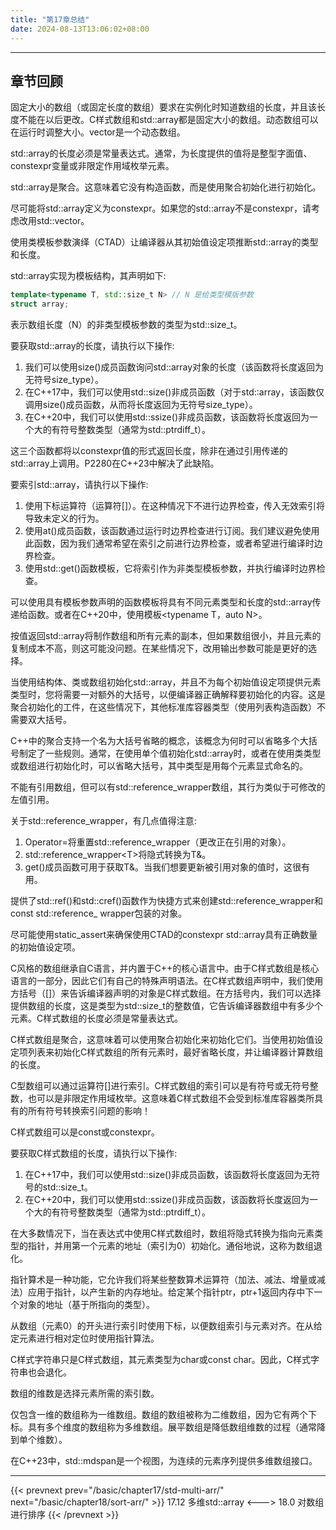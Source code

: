 ```yaml
---
title: "第17章总结"
date: 2024-08-13T13:06:02+08:00
---
```


***
## 章节回顾

固定大小的数组（或固定长度的数组）要求在实例化时知道数组的长度，并且该长度不能在以后更改。C样式数组和std::array都是固定大小的数组。动态数组可以在运行时调整大小。vector是一个动态数组。

std::array的长度必须是常量表达式。通常，为长度提供的值将是整型字面值、constexpr变量或非限定作用域枚举元素。

std::array是聚合。这意味着它没有构造函数，而是使用聚合初始化进行初始化。

尽可能将std::array定义为constexpr。如果您的std::array不是constexpr，请考虑改用std::vector。

使用类模板参数演绎（CTAD）让编译器从其初始值设定项推断std::array的类型和长度。

std::array实现为模板结构，其声明如下:

```C++
template<typename T, std::size_t N> // N 是给类型模版参数
struct array;
```

表示数组长度（N）的非类型模板参数的类型为std::size_t。

要获取std::array的长度，请执行以下操作:

1. 我们可以使用size()成员函数询问std::array对象的长度（该函数将长度返回为无符号size_type）。
2. 在C++17中，我们可以使用std::size()非成员函数（对于std:∶array，该函数仅调用size()成员函数，从而将长度返回为无符号size_type）。
3. 在C++20中，我们可以使用std::ssize()非成员函数，该函数将长度返回为一个大的有符号整数类型（通常为std::ptrdiff_t）。

这三个函数都将以constexpr值的形式返回长度，除非在通过引用传递的std::array上调用。P2280在C++23中解决了此缺陷。

要索引std::array，请执行以下操作:

1. 使用下标运算符（运算符[]）。在这种情况下不进行边界检查，传入无效索引将导致未定义的行为。
2. 使用at()成员函数，该函数通过运行时边界检查进行订阅。我们建议避免使用此函数，因为我们通常希望在索引之前进行边界检查，或者希望进行编译时边界检查。
3. 使用std::get()函数模板，它将索引作为非类型模板参数，并执行编译时边界检查。

可以使用具有模板参数声明的函数模板将具有不同元素类型和长度的std::array传递给函数。或者在C++20中，使用模板\<typename T，auto N\>。

按值返回std::array将制作数组和所有元素的副本，但如果数组很小，并且元素的复制成本不高，则这可能没问题。在某些情况下，改用输出参数可能是更好的选择。

当使用结构体、类或数组初始化std::array，并且不为每个初始值设定项提供元素类型时，您将需要一对额外的大括号，以便编译器正确解释要初始化的内容。这是聚合初始化的工件，在这些情况下，其他标准库容器类型（使用列表构造函数）不需要双大括号。

C++中的聚合支持一个名为大括号省略的概念，该概念为何时可以省略多个大括号制定了一些规则。通常，在使用单个值初始化std::array时，或者在使用类类型或数组进行初始化时，可以省略大括号，其中类型是用每个元素显式命名的。

不能有引用数组，但可以有std::reference_wrapper数组，其行为类似于可修改的左值引用。

关于std::reference_wrapper，有几点值得注意:

1. Operator=将重置std::reference_wrapper（更改正在引用的对象）。
2. std::reference_wrapper\<T\>将隐式转换为T&。
3. get()成员函数可用于获取T&。当我们想要更新被引用对象的值时，这很有用。


提供了std::ref()和std::cref()函数作为快捷方式来创建std::reference_wrapper和const std:∶reference_ wrapper包装的对象。

尽可能使用static_assert来确保使用CTAD的constexpr std::array具有正确数量的初始值设定项。

C风格的数组继承自C语言，并内置于C++的核心语言中。由于C样式数组是核心语言的一部分，因此它们有自己的特殊声明语法。在C样式数组声明中，我们使用方括号（[]）来告诉编译器声明的对象是C样式数组。在方括号内，我们可以选择提供数组的长度，这是类型为std::size_t的整数值，它告诉编译器数组中有多少个元素。C样式数组的长度必须是常量表达式。

C样式数组是聚合，这意味着可以使用聚合初始化来初始化它们。当使用初始值设定项列表来初始化C样式数组的所有元素时，最好省略长度，并让编译器计算数组的长度。

C型数组可以通过运算符[]进行索引。C样式数组的索引可以是有符号或无符号整数，也可以是非限定作用域枚举。这意味着C样式数组不会受到标准库容器类所具有的所有符号转换索引问题的影响！

C样式数组可以是const或constexpr。

要获取C样式数组的长度，请执行以下操作:

1. 在C++17中，我们可以使用std::size()非成员函数，该函数将长度返回为无符号的std::size_t。
2. 在C++20中，我们可以使用std::ssize()非成员函数，该函数将长度返回为一个大的有符号整数类型（通常为std::ptrdiff_t）。


在大多数情况下，当在表达式中使用C样式数组时，数组将隐式转换为指向元素类型的指针，并用第一个元素的地址（索引为0）初始化。通俗地说，这称为数组退化。

指针算术是一种功能，它允许我们将某些整数算术运算符（加法、减法、增量或减法）应用于指针，以产生新的内存地址。给定某个指针ptr，ptr+1返回内存中下一个对象的地址（基于所指向的类型）。

从数组（元素0）的开头进行索引时使用下标，以便数组索引与元素对齐。在从给定元素进行相对定位时使用指针算法。

C样式字符串只是C样式数组，其元素类型为char或const char。因此，C样式字符串也会退化。

数组的维数是选择元素所需的索引数。

仅包含一维的数组称为一维数组。数组的数组被称为二维数组，因为它有两个下标。具有多个维度的数组称为多维数组。展平数组是降低数组维数的过程（通常降到单个维数）。

在C++23中，std::mdspan是一个视图，为连续的元素序列提供多维数组接口。

***

{{< prevnext prev="/basic/chapter17/std-multi-arr/" next="/basic/chapter18/sort-arr/" >}}
17.12 多维std::array
<--->
18.0 对数组进行排序
{{< /prevnext >}}
